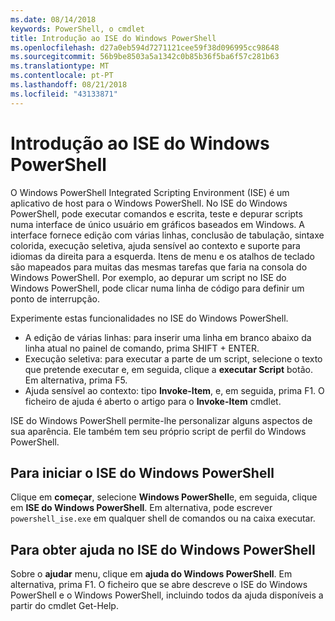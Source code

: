 ```yaml
---
ms.date: 08/14/2018
keywords: PowerShell, o cmdlet
title: Introdução ao ISE do Windows PowerShell
ms.openlocfilehash: d27a0eb594d7271121cee59f38d096995cc98648
ms.sourcegitcommit: 56b9be8503a5a1342c0b85b36f5ba6f57c281b63
ms.translationtype: MT
ms.contentlocale: pt-PT
ms.lasthandoff: 08/21/2018
ms.locfileid: "43133871"
---
```

# <a name="introducing-the-windows-powershell-ise"></a>Introdução ao ISE do Windows PowerShell

O Windows PowerShell Integrated Scripting Environment (ISE) é um aplicativo de host para o Windows PowerShell. No ISE do Windows PowerShell, pode executar comandos e escrita, teste e depurar scripts numa interface de único usuário em gráficos baseados em Windows. A interface fornece edição com várias linhas, conclusão de tabulação, sintaxe colorida, execução seletiva, ajuda sensível ao contexto e suporte para idiomas da direita para a esquerda. Itens de menu e os atalhos de teclado são mapeados para muitas das mesmas tarefas que faria na consola do Windows PowerShell. Por exemplo, ao depurar um script no ISE do Windows PowerShell, pode clicar numa linha de código para definir um ponto de interrupção.

Experimente estas funcionalidades no ISE do Windows PowerShell.

- A edição de várias linhas: para inserir uma linha em branco abaixo da linha atual no painel de comando, prima SHIFT + ENTER.
- Execução seletiva: para executar a parte de um script, selecione o texto que pretende executar e, em seguida, clique a **executar Script** botão. Em alternativa, prima F5.
- Ajuda sensível ao contexto: tipo **Invoke-Item**, e, em seguida, prima F1. O ficheiro de ajuda é aberto o artigo para o **Invoke-Item** cmdlet.

ISE do Windows PowerShell permite-lhe personalizar alguns aspectos de sua aparência. Ele também tem seu próprio script de perfil do Windows PowerShell.

## <a name="to-start-the-windows-powershell-ise"></a>Para iniciar o ISE do Windows PowerShell

Clique em **começar**, selecione **Windows PowerShell**e, em seguida, clique em **ISE do Windows PowerShell**.
Em alternativa, pode escrever `powershell_ise.exe` em qualquer shell de comandos ou na caixa executar.

## <a name="to-get-help-in-the-windows-powershell-ise"></a>Para obter ajuda no ISE do Windows PowerShell

Sobre o **ajudar** menu, clique em **ajuda do Windows PowerShell**. Em alternativa, prima F1. O ficheiro que se abre descreve o ISE do Windows PowerShell e o Windows PowerShell, incluindo todos da ajuda disponíveis a partir do cmdlet Get-Help.